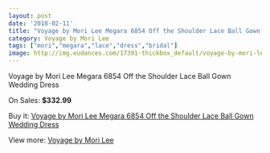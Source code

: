 ```yaml
---
layout: post
date: '2018-02-11'
title: "Voyage by Mori Lee Megara 6854 Off the Shoulder Lace Ball Gown Wedding Dress"
category: Voyage by Mori Lee
tags: ["mori","megara","lace","dress","bridal"]
image: http://img.eudances.com/17391-thickbox_default/voyage-by-mori-lee-megara-6854-off-the-shoulder-lace-ball-gown-wedding-dress.jpg
---
```

Voyage by Mori Lee Megara 6854 Off the Shoulder Lace Ball Gown Wedding Dress

On Sales: **$332.99**
<a href="https://www.eudances.com/en/voyage-by-mori-lee/5079-voyage-by-mori-lee-megara-6854-off-the-shoulder-lace-ball-gown-wedding-dress.html"><amp-img layout="responsive" width="600" height="600" src="//img.eudances.com/17391-thickbox_default/voyage-by-mori-lee-megara-6854-off-the-shoulder-lace-ball-gown-wedding-dress.jpg" alt="Voyage by Mori Lee Megara 6854 Off the Shoulder Lace Ball Gown Wedding Dress 0" /></a>
<a href="https://www.eudances.com/en/voyage-by-mori-lee/5079-voyage-by-mori-lee-megara-6854-off-the-shoulder-lace-ball-gown-wedding-dress.html"><amp-img layout="responsive" width="600" height="600" src="//img.eudances.com/17393-thickbox_default/voyage-by-mori-lee-megara-6854-off-the-shoulder-lace-ball-gown-wedding-dress.jpg" alt="Voyage by Mori Lee Megara 6854 Off the Shoulder Lace Ball Gown Wedding Dress 1" /></a>
<a href="https://www.eudances.com/en/voyage-by-mori-lee/5079-voyage-by-mori-lee-megara-6854-off-the-shoulder-lace-ball-gown-wedding-dress.html"><amp-img layout="responsive" width="600" height="600" src="//img.eudances.com/17392-thickbox_default/voyage-by-mori-lee-megara-6854-off-the-shoulder-lace-ball-gown-wedding-dress.jpg" alt="Voyage by Mori Lee Megara 6854 Off the Shoulder Lace Ball Gown Wedding Dress 2" /></a>

Buy it: [Voyage by Mori Lee Megara 6854 Off the Shoulder Lace Ball Gown Wedding Dress](https://www.eudances.com/en/voyage-by-mori-lee/5079-voyage-by-mori-lee-megara-6854-off-the-shoulder-lace-ball-gown-wedding-dress.html "Voyage by Mori Lee Megara 6854 Off the Shoulder Lace Ball Gown Wedding Dress")

View more: [Voyage by Mori Lee](https://www.eudances.com/en/47-voyage-by-mori-lee "Voyage by Mori Lee")